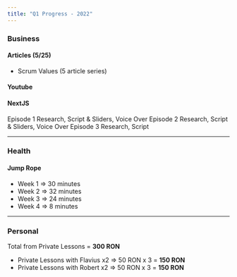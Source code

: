 ```yaml
---
title: "Q1 Progress - 2022"
---
```

### Business
#### Articles (5/25)
- Scrum Values (5 article series)

#### Youtube

#### NextJS 
Episode 1
	Research, Script & Sliders, Voice Over
Episode 2
	Research, Script & Sliders, Voice Over
Episode 3
	Research, Script

---

### Health
#### Jump Rope
- Week 1 => 30 minutes
- Week 2 => 32 minutes
- Week 3 => 24 minutes
- Week 4 => 8 minutes

---

### Personal
Total from Private Lessons = **300 RON**
- Private Lessons with Flavius x2 => 50 RON x 3 = **150 RON**
- Private Lessons with Robert x2 => 50 RON x 3 = **150 RON**
